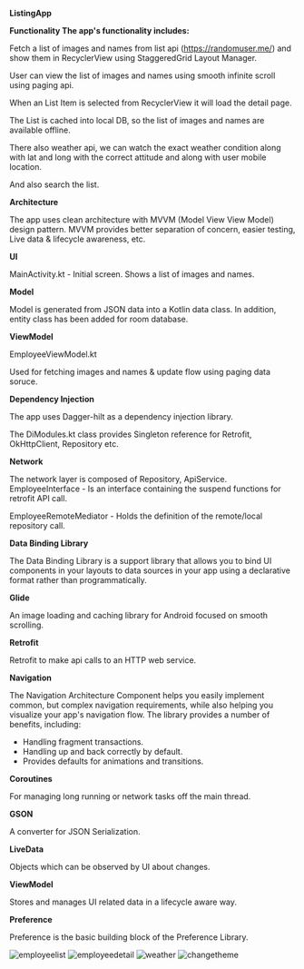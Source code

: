 **ListingApp**

**Functionality
The app's functionality includes:**

Fetch a list of images and names from list api (https://randomuser.me/) and show them in RecyclerView using StaggeredGrid Layout Manager.

User can view the list of images and names using smooth infinite scroll using paging api.

When an List Item is selected from RecyclerView it will load the detail page.

The  List is cached into local DB, so the list of images and names are available offline.

There also weather api, we can watch the exact weather condition along with lat and long with the correct attitude and along with user mobile location.

And also search the list.

**Architecture**

The app uses clean architecture with MVVM (Model View View Model) design pattern. MVVM provides better separation of concern, easier testing, Live data & lifecycle awareness, etc.

**UI**

MainActivity.kt - Initial screen. Shows a list of images and names.


**Model**

Model is generated from JSON data into a Kotlin data class. In addition, entity class has been added for room database.

**ViewModel**

EmployeeViewModel.kt

Used for fetching images and names & update flow using paging data soruce.

**Dependency Injection**

The app uses Dagger-hilt as a dependency injection library.

The DiModules.kt class provides Singleton reference for Retrofit, OkHttpClient, Repository etc.

**Network**

The network layer is composed of Repository, ApiService. EmployeeInterface - Is an interface containing the suspend functions for retrofit API call.

EmployeeRemoteMediator - Holds the definition of the remote/local repository call. 

**Data Binding Library**

The Data Binding Library is a support library that allows you to bind UI components in your layouts to data sources in your app using a declarative format rather than programmatically.

**Glide** 

An image loading and caching library for Android focused on smooth scrolling.

**Retrofit**

Retrofit to make api calls to an HTTP web service.

**Navigation**

The Navigation Architecture Component helps you easily implement common, but complex navigation requirements, while also helping you visualize your app's navigation flow. The library provides a number of benefits, including:

* Handling fragment transactions.
* Handling up and back correctly by default.
* Provides defaults for animations and transitions.

**Coroutines** 

For managing long running or network tasks off the main thread.

**GSON** 

A converter for JSON Serialization.

**LiveData** 

Objects which can be observed by UI about changes.

**ViewModel** 

Stores and manages UI related data in a lifecycle aware way.

**Preference** 

Preference is the basic building block of the Preference Library.

![employeelist](https://github.com/user-attachments/assets/9b5f4a8f-99f9-431b-9e0d-8a58bd49a5c8)
![employeedetail](https://github.com/user-attachments/assets/d33fbe51-2ae5-4407-9524-d3daf18775e1)
![weather](https://github.com/user-attachments/assets/a914f723-a525-4756-8354-8a353f2a1dbe)
![changetheme](https://github.com/user-attachments/assets/fb43ab48-791f-4cf3-a4cb-98906a1ba16d)
